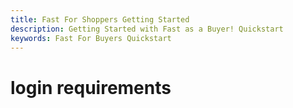 ```yaml
---
title: Fast For Shoppers Getting Started
description: Getting Started with Fast as a Buyer! Quickstart
keywords: Fast For Buyers Quickstart
---
```


# login requirements

